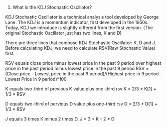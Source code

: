 1. What is the KDJ Stochastic Oscillator?

KDJ Stochastic Oscillator is a technical analysis tool developed by George Lane.
The KDJ is a momentum indicator, first developed in the 1950s. Today, KDJ we introduce is slightly different from the first version. (The original Stochastic Oscillator just has two lines, K and D)

There are three lines that compose KDJ Stochastic Oscillator: K, D and J.
Before calculating KDJ, we need to calculate RSV(Raw Stochastic Value) first.

RSV equals close price minus lowest price in the past 9 period over highest price in the past period minus lowest price in the past 9 period
RSV = (Close price - Lowest price in the past 9 period)/(Highest price in 9 period - Lowest Price in 9 period)*100

K equals two-third of previous K value plus one-third rsv
K = 2/3 * K[1] + 1/3 * RSV

D equals two-third of pervious D value plus one-third rsv
D = 2/3 * D[1] + 1/3 * RSV

J equals 3 times K minus 2 times D.
J = 3 * K - 2 * D
